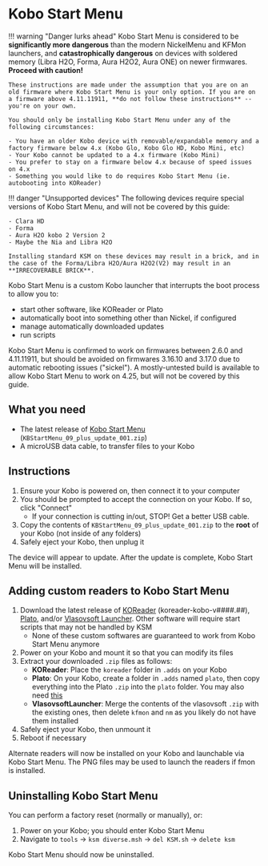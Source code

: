 # Kobo Start Menu

!!! warning "Danger lurks ahead"
	Kobo Start Menu is considered to be **significantly more dangerous** than the modern NickelMenu and KFMon launchers, and **catastrophically dangerous** on devices with soldered memory (Libra H2O, Forma, Aura H2O2, Aura ONE) on newer firmwares. **Proceed with caution!**
	
	These instructions are made under the assumption that you are on an old firmware where Kobo Start Menu is your only option. If you are on a firmware above 4.11.11911, **do not follow these instructions** -- you're on your own.
	
	You should only be installing Kobo Start Menu under any of the following circumstances:
	
	- You have an older Kobo device with removable/expandable memory and a factory firmware below 4.x (Kobo Glo, Kobo Glo HD, Kobo Mini, etc)
	- Your Kobo cannot be updated to a 4.x firmware (Kobo Mini)
	- You prefer to stay on a firmware below 4.x because of speed issues on 4.x
	- Something you would like to do requires Kobo Start Menu (ie. autobooting into KOReader)

!!! danger "Unsupported devices"
	The following devices require special versions of Kobo Start Menu, and will not be covered by this guide:
	
	- Clara HD
	- Forma
	- Aura H2O kobo 2 Version 2
	- Maybe the Nia and Libra H2O
	
	Installing standard KSM on these devices may result in a brick, and in the case of the Forma/Libra H2O/Aura H2O2(V2) may result in an **IRRECOVERABLE BRICK**.

Kobo Start Menu is a custom Kobo launcher that interrupts the boot process to allow you to:

- start other software, like KOReader or Plato
- automatically boot into something other than Nickel, if configured
- manage automatically downloaded updates
- run scripts

Kobo Start Menu is confirmed to work on firmwares between 2.6.0 and 4.11.11911, but should be avoided on firmwares 3.16.10 and 3.17.0 due to automatic rebooting issues ("sickel"). A mostly-untested build is available to allow Kobo Start Menu to work on 4.25, but will not be covered by this guide.


## What you need
- The latest release of [Kobo Start Menu](https://www.mobileread.com/forums/showthread.php?t=293804) (`KBStartMenu_09_plus_update_001.zip`)
- A microUSB data cable, to transfer files to your Kobo

## Instructions

1. Ensure your Kobo is powered on, then connect it to your computer
1. You should be prompted to accept the connection on your Kobo. If so, click "Connect"
	- If your connection is cutting in/out, STOP! Get a better USB cable.
1. Copy the contents of `KBStartMenu_09_plus_update_001.zip` to the **root** of your Kobo (not inside of any folders)
1. Safely eject your Kobo, then unplug it

The device will appear to update. After the update is complete, Kobo Start Menu will be installed.

## Adding custom readers to Kobo Start Menu

1. Download the latest release of [KOReader](https://github.com/koreader/koreader/releases/latest) (koreader-kobo-v####.##), [Plato](https://github.com/baskerville/plato/releases/latest), and/or [Vlasovsoft Launcher](http://vlasovsoft.net/kobo/). Other software will require start scripts that may not be handled by KSM
	- None of these custom softwares are guaranteed to work from Kobo Start Menu anymore
1. Power on your Kobo and mount it so that you can modify its files
1. Extract your downloaded `.zip` files as follows:
	- **KOReader**: Place the `koreader` folder in `.adds` on your Kobo
	- **Plato**: On your Kobo, create a folder in `.adds` named `plato`, then copy everything into the Plato `.zip` into the `plato` folder. You may also need [this](https://www.mobileread.com/forums/showpost.php?p=3707008&postcount=347)
	- **VlasovsoftLauncher**: Merge the contents of the vlasovsoft `.zip` with the existing ones, then delete `kfmon` and `nm` as you likely do not have them installed
1. Safely eject your Kobo, then unmount it
1. Reboot if necessary

Alternate readers will now be installed on your Kobo and launchable via Kobo Start Menu. The PNG files may be used to launch the readers if fmon is installed.

## Uninstalling Kobo Start Menu

You can perform a factory reset (normally or manually), or:

1. Power on your Kobo; you should enter Kobo Start Menu
1. Navigate to `tools` -> `ksm diverse.msh` -> `del KSM.sh` -> `delete ksm`

Kobo Start Menu should now be uninstalled.